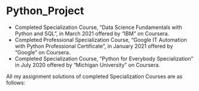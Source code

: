 # Python_Project
* Completed Specialization Course, “Data Science Fundamentals with Python and SQL”, in March 2021 offered by “IBM” on Coursera. 
* Completed Professional Specialization Course, “Google IT Automation with Python Professional Certificate”, in January 2021 offered by “Google” on Coursera.
* Completed Specialization Course, “Python for Everybody Specialization” in July 2020 offered by “Michigan University” on Coursera. 

All my assignment solutions of completed Specialization Courses are as follows:

